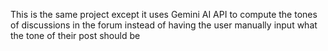 This is the same project except it uses Gemini AI API to compute the tones of discussions in the forum instead of having the user manually input what the tone of their post should be
